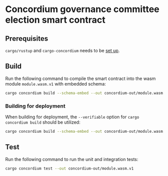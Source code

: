 # Concordium governance committee election smart contract

## Prerequisites

`cargo/rustup` and `cargo-concordium` needs to be [set up](https://developer.concordium.software/en/mainnet/smart-contracts/guides/quick-start.html).

## Build

Run the following command to compile the smart contract into the wasm module `module.wasm.v1` with embedded schema:

```bash
cargo concordium build --schema-embed --out concordium-out/module.wasm.v1
```

### Building for deployment

When building for deployment, the `--verifiable` option for `cargo concordium build` should be utilized:

```bash
cargo concordium build --schema-embed --out concordium-out/module.wasm.v1 --verifiable docker.io/concordium/verifiable-sc:1.70.0
```

## Test

Run the following command to run the unit and integration tests:

```bash
cargo concordium test --out concordium-out/module.wasm.v1
```
